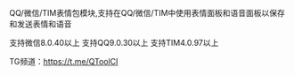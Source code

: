 QQ/微信/TIM表情包模块,支持在QQ/微信/TIM中使用表情面板和语音面板以保存和发送表情和语音

支持微信8.0.40以上
支持QQ9.0.30以上
支持TIM4.0.97以上

TG频道：https://t.me/QToolCI
